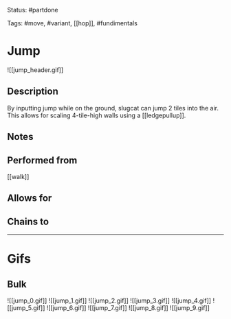 Status: #partdone

Tags: #move, #variant, [[hop]], #fundimentals

# Jump
![[jump_header.gif]]
## Description
By inputting jump while on the ground, slugcat can jump 2 tiles into the air. This allows for scaling 4-tile-high walls using a [[ledgepullup]].

## Notes


## Performed from
[[walk]]

## Allows for


## Chains to


___
# Gifs
## Bulk
![[jump_0.gif]]
![[jump_1.gif]]
![[jump_2.gif]]
![[jump_3.gif]]
![[jump_4.gif]]
![[jump_5.gif]]
![[jump_6.gif]]
![[jump_7.gif]]
![[jump_8.gif]]
![[jump_9.gif]]